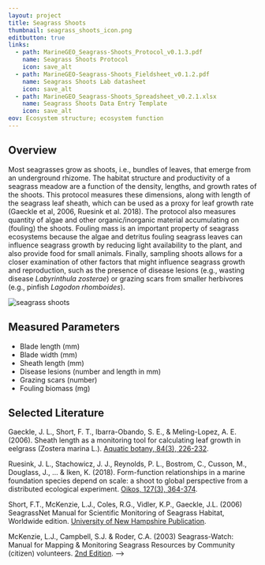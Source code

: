 ```yaml
---
layout: project
title: Seagrass Shoots
thumbnail: seagrass_shoots_icon.png
editbutton: true
links:
  - path: MarineGEO_Seagrass-Shoots_Protocol_v0.1.3.pdf
    name: Seagrass Shoots Protocol
    icon: save_alt
  - path: MarineGEO-Seagrass-Shoots_Fieldsheet_v0.1.2.pdf
    name: Seagrass Shoots Lab datasheet
    icon: save_alt
  - path: MarineGEO_Seagrass-Shoots_Spreadsheet_v0.2.1.xlsx
    name: Seagrass Shoots Data Entry Template
    icon: save_alt
eov: Ecosystem structure; ecosystem function
---
```


## Overview
Most seagrasses grow as shoots, i.e., bundles of leaves, that emerge from an underground rhizome. The habitat structure and productivity of a seagrass meadow are a function of the density, lengths, and growth rates of the shoots. This protocol measures these dimensions, along with length of the seagrass leaf sheath, which can be used as a proxy for leaf growth rate (Gaeckle et al, 2006, Ruesink et al. 2018). The protocol also measures quantity of algae and other organic/inorganic material accumulating on (fouling) the shoots. Fouling mass is an important property of seagrass ecosystems because the algae and detritus fouling seagrass leaves can influence seagrass growth by reducing light availability to the plant, and also provide food for small animals. Finally, sampling shoots allows for a closer examination of other factors that might influence seagrass growth and reproduction, such as the presence of disease lesions (e.g., wasting disease _Labyrinthula zosterae_) or grazing scars from smaller herbivores (e.g., pinfish _Lagodon rhomboides_).

![seagrass shoots]({{site.baseurl}}/assets/modules/seagrass-shoots/seagrass_shoots_landing_page.jpg)

## Measured Parameters
  - Blade length (mm)
  - Blade width (mm)
  - Sheath length (mm)
  - Disease lesions (number and length in mm)
  - Grazing scars (number)
  - Fouling biomass (mg)

## Selected Literature
Gaeckle, J. L., Short, F. T., Ibarra-Obando, S. E., & Meling-Lopez, A. E. (2006). Sheath length as a monitoring tool for calculating leaf growth in eelgrass (Zostera marina L.). [Aquatic botany, 84(3), 226-232](https://www.sciencedirect.com/science/article/pii/S0304377005002317).

Ruesink, J. L., Stachowicz, J. J., Reynolds, P. L., Bostrom, C., Cusson, M., Douglass, J., ... & Iken, K. (2018). Form-function relationships in a marine foundation species depend on scale: a shoot to global perspective from a distributed ecological experiment. [Oikos, 127(3), 364-374](https://onlinelibrary.wiley.com/doi/abs/10.1111/oik.04270).

Short,  F.T.,  McKenzie,  L.J.,  Coles,  R.G.,  Vidler,  K.P., Gaeckle,  J.L.  (2006) SeagrassNet   Manual   for   Scientific   Monitoring   of   Seagrass   Habitat,  Worldwide edition. [University of New Hampshire Publication](http://www.seagrassnet.org/sites/default/files/SeagrassNet_Manual_2006_Worldwide.pdf).

McKenzie, L.J., Campbell, S.J. & Roder, C.A. (2003) Seagrass-Watch: Manual for Mapping & Monitoring Seagrass Resources by Community (citizen) volunteers. [2nd Edition](http://www.seagrasswatch.org/Methods/Manuals/SeagrassWatch_monitoring_guidelines_2ndEdition.pdf). -->
